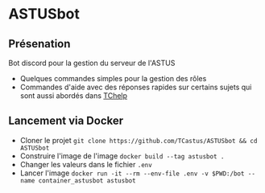 # ASTUSbot

## Présenation

Bot discord pour la gestion du serveur de l'ASTUS  

 - Quelques commandes simples pour la gestion des rôles  
 - Commandes d'aide avec des réponses rapides sur certains sujets qui sont aussi abordés dans [TChelp](https://github.com/TCastus/TChelp) 

## Lancement via Docker

 - Cloner le projet ``git clone https://github.com/TCastus/ASTUSbot && cd ASTUSbot``
 - Construire l'image de l'image `docker build --tag astusbot .`
 - Changer les valeurs dans le fichier ``.env``
 - Lancer l'image ``docker run -it --rm --env-file .env -v $PWD:/bot --name container_astusbot astusbot``
